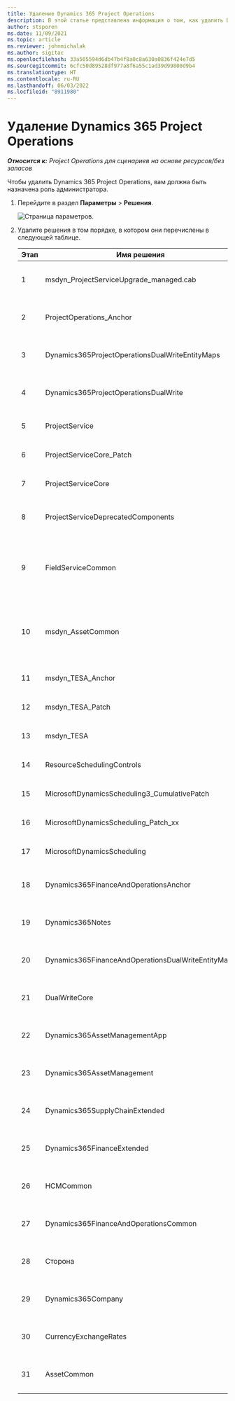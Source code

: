 ```yaml
---
title: Удаление Dynamics 365 Project Operations
description: В этой статье представлена информация о том, как удалить Dynamics 365 Project Operations.
author: stsporen
ms.date: 11/09/2021
ms.topic: article
ms.reviewer: johnmichalak
ms.author: sigitac
ms.openlocfilehash: 33a505594d6db47b4f8a0c8a630a0836f424e7d5
ms.sourcegitcommit: 6cfc50d89528df977a8f6a55c1ad39d99800d9b4
ms.translationtype: HT
ms.contentlocale: ru-RU
ms.lasthandoff: 06/03/2022
ms.locfileid: "8911980"
---
```

# <a name="uninstall-dynamics-365-project-operations"></a>Удаление Dynamics 365 Project Operations 

_**Относится к:** Project Operations для сценариев на основе ресурсов/без запасов_

Чтобы удалить Dynamics 365 Project Operations, вам должна быть назначена роль администратора.

1. Перейдите в раздел **Параметры** > **Решения**.

    ![Страница параметров.](./media/uninstall-proj-ops-solutions.png)
  
2. Удалите решения в том порядке, в котором они перечислены в следующей таблице. 

    | Этап | Имя решения                                    | Заметка                                                                                         |
    |------|----------------------------------------------------|----------------------------------------------------------------------------------------------|
    | 1 | msdyn_ProjectServiceUpgrade_managed.cab            | Если не найдено, пропустите это решение.                                                            |
    | 2 | ProjectOperations_Anchor                           | Если не найдено, пропустите это решение.                                                            |
    | 3 | Dynamics365ProjectOperationsDualWriteEntityMaps    | Если не найдено, пропустите это решение.                                                            |
    | 4 | Dynamics365ProjectOperationsDualWrite              | Если не найдено, пропустите это решение.                                                            |
    | 5 | ProjectService                                     | Нет дополнительных примечаний.                                                                         |
    | 6 | ProjectServiceCore_Patch                           | Нет дополнительных примечаний.                                                                         |
    | 7 | ProjectServiceCore                                 | Нет дополнительных примечаний.                                                                         |
    | 8 | ProjectServiceDeprecatedComponents                 | Если не найдено, пропустите это решение.                                                            |
    | 9 | FieldServiceCommon                                 | Требуется для двойной записи с Dynamics 365 Finance или Dynamics 365 Supply Chain Management.   |
    | 10 | msdyn_AssetCommon                                  | Требуется для двойной записи с Dynamics 365 Finance или Dynamics 365 Supply Chain Management.   |
    | 11 | msdyn_TESA_Anchor                                  | Требуется для Dynamics 365 Field Service.                                                     |
    | 12 | msdyn_TESA_Patch                                   | Требуется для Dynamics 365 Field Service.                                                     |
    | 13 | msdyn_TESA                                         | Требуется для Dynamics 365 Field Service.                                                     |
    | 14 | ResourceSchedulingControls                         | Требуется для Dynamics 365 Field Service.                                                     |
    | 15 | MicrosoftDynamicsScheduling3_CumulativePatch       | Требуется для Dynamics 365 Field Service.                                                     |
    | 16 | MicrosoftDynamicsScheduling_Patch_xx               | Требуется для Dynamics 365 Field Service.                                                     |
    | 17 | MicrosoftDynamicsScheduling                        | Требуется для Dynamics 365 Field Service.                                                     |
    | 18 | Dynamics365FinanceAndOperationsAnchor              | Если не найдено, пропустите это решение.                                                            |
    | 19 | Dynamics365Notes                                   | Если не найдено, пропустите это решение.                                                            |
    | 20 | Dynamics365FinanceAndOperationsDualWriteEntityMaps | Если не найдено, пропустите это решение.                                                            |
    | 21 | DualWriteCore                                      | Если не найдено, пропустите это решение.                                                            |
    | 22 | Dynamics365AssetManagementApp                      | Если не найдено, пропустите это решение.                                                            |
    | 23 | Dynamics365AssetManagement                         | Если не найдено, пропустите это решение.                                                            |
    | 24 | Dynamics365SupplyChainExtended                     | Если не найдено, пропустите это решение.                                                            |
    | 25 | Dynamics365FinanceExtended                         | Если не найдено, пропустите это решение.                                                            |
    | 26 | HCMCommon                                          | Если не найдено, пропустите это решение.                                                            |
    | 27 | Dynamics365FinanceAndOperationsCommon              | Если не найдено, пропустите это решение.                                                            |
    | 28 | Сторона                                              | Если не найдено, пропустите это решение.                                                            |
    | 29 | Dynamics365Company                                 | Если не найдено, пропустите это решение.                                                            |
    | 30 | CurrencyExchangeRates                              | Если не найдено, пропустите это решение.                                                            |
    | 31 | AssetCommon                                        | Если не найдено, пропустите это решение.                                                            |
